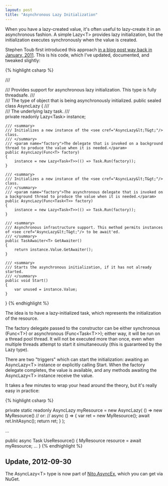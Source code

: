 ```yaml
---
layout: post
title: "Asynchronous Lazy Initialization"
---
```

When you have a lazy-created value, it's often useful to lazy-create it in an asynchronous fashion. A simple Lazy\<T> provides lazy initialization, but the initialization executes synchronously when the value is created.

Stephen Toub first introduced this approach [in a blog post way back in January, 2011](http://blogs.msdn.com/b/pfxteam/archive/2011/01/15/10116210.aspx). This is his code, which I've updated, documented, and tweaked slightly:

{% highlight csharp %}
 
/// <summary>
/// Provides support for asynchronous lazy initialization. This type is fully threadsafe.
/// </summary>
/// <typeparam name="T">The type of object that is being asynchronously initialized.</typeparam>
public sealed class AsyncLazy<T>
{
    /// <summary>
    /// The underlying lazy task.
    /// </summary>
    private readonly Lazy<Task<T>> instance;

    /// <summary>
    /// Initializes a new instance of the <see cref="AsyncLazy&lt;T&gt;"/> class.
    /// </summary>
    /// <param name="factory">The delegate that is invoked on a background thread to produce the value when it is needed.</param>
    public AsyncLazy(Func<T> factory)
    {
        instance = new Lazy<Task<T>>(() => Task.Run(factory));
    }

    /// <summary>
    /// Initializes a new instance of the <see cref="AsyncLazy&lt;T&gt;"/> class.
    /// </summary>
    /// <param name="factory">The asynchronous delegate that is invoked on a background thread to produce the value when it is needed.</param>
    public AsyncLazy(Func<Task<T>> factory)
    {
        instance = new Lazy<Task<T>>(() => Task.Run(factory));
    }

    /// <summary>
    /// Asynchronous infrastructure support. This method permits instances of <see cref="AsyncLazy&lt;T&gt;"/> to be await'ed.
    /// </summary>
    public TaskAwaiter<T> GetAwaiter()
    {
        return instance.Value.GetAwaiter();
    }

    /// <summary>
    /// Starts the asynchronous initialization, if it has not already started.
    /// </summary>
    public void Start()
    {
        var unused = instance.Value;
    }
}
{% endhighlight %}

The idea is to have a lazy-initialized task, which represents the initialization of the resource.

The factory delegate passed to the constructor can be either synchronous (Func\<T>) or asynchronous (Func\<Task\<T\>\>); either way, it will be run on a thread pool thread. It will not be executed more than once, even when multiple threads attempt to start it simultaneously (this is guaranteed by the Lazy type).

There are two "triggers" which can start the initialization: awaiting an AsyncLazy\<T> instance or explicitly calling Start. When the factory delegate completes, the value is available, and any methods awaiting the AsyncLazy\<T> instance receive the value.

It takes a few minutes to wrap your head around the theory, but it's really easy in practice:

{% highlight csharp %}

private static readonly AsyncLazy<MyResource> myResource = new AsyncLazy<MyResource>(
    () => new MyResource()
    // or:
    // async () => { var ret = new MyResource(); await ret.InitAsync(); return ret; }
);

...

public async Task UseResource()
{
  MyResource resource = await myResource;
  ...
}
{% endhighlight %}

## Update, 2012-09-30

The AsyncLazy\<T> type is now part of [Nito.AsyncEx](http://nitoasyncex.codeplex.com/), which you can get via NuGet.

